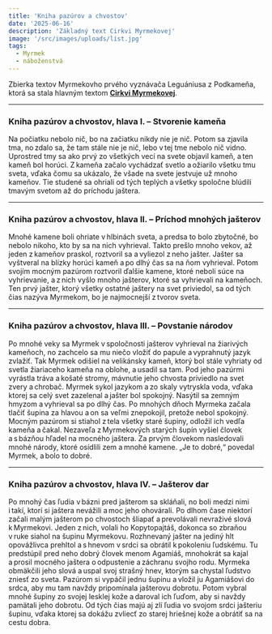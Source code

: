 ```yaml
---
title: 'Kniha pazúrov a chvostov'
date: '2025-06-16'
description: 'Základný text Cirkvi Myrmekovej'
image: '/src/images/uploads/list.jpg'
tags:
  - Myrmek
  - náboženstvá
---
```


Zbierka textov Myrmekovho prvého vyznávača Leguániusa z Podkameňa, ktorá sa stala hlavným textom  [**Cirkvi Myrmekovej**](/articles/Cirkev-Myrmekova.md).

***

### Kniha pazúrov a chvostov, hlava I. – Stvorenie kameňa 

Na počiatku nebolo nič, bo na začiatku nikdy nie je nič. Potom sa zjavila tma, no zdalo sa, že tam stále nie je nič, lebo v tej tme nebolo nič vidno. Uprostred tmy sa ako prvý zo všetkých vecí na svete objavil kameň, a ten kameň bol horúci. Z kameňa začalo vychádzať svetlo a ožiarilo všetku tmu sveta, vďaka čomu sa ukázalo, že všade na svete jestvuje už mnoho kameňov. Tie studené sa ohriali od tých teplých a všetky spoločne blúdili tmavým svetom až do príchodu jaštera.

***

### Kniha pazúrov a chvostov, hlava II. – Príchod mnohých jašterov 

Mnohé kamene boli ohriate v hlbinách sveta, a predsa to bolo zbytočné, bo nebolo nikoho, kto by sa na nich vyhrieval. Takto prešlo mnoho vekov, až jeden z kameňov praskol, roztvoril sa a vyliezol z neho jašter. Jašter sa vyštveral na blízky horúci kameň a po dlhý čas sa na ňom vyhrieval. Potom svojím mocným pazúrom roztvoril ďalšie kamene, ktoré neboli súce na vyhrievanie, a z nich vyšlo mnoho jašterov, ktoré sa vyhrievali na kameňoch. Ten prvý jašter, ktorý všetky ostatné jaštery na svet priviedol, sa od tých čias nazýva Myrmekom, bo je najmocnejší z tvorov sveta.   

***

### Kniha pazúrov a chvostov, hlava III. – Povstanie národov 

Po mnohé veky sa Myrmek v spoločnosti jašterov vyhrieval na žiarivých kameňoch, no zachcelo sa mu niečo vložiť do papule a vyprahnutý jazyk zvlažiť. Tak Myrmek odišiel na velikánsky kameň, ktorý bol stále vyhriaty od svetla žiariaceho kameňa na oblohe, a usadil sa tam. Pod jeho pazúrmi vyrástla tráva a košaté stromy, mávnutie jeho chvosta priviedlo na svet zvery a chrobač. Myrmek sykol jazykom a zo skaly vytryskla voda, vďaka ktorej sa celý svet zazelenal a jašter bol spokojný. Nasýtil sa zemným hmyzom a vyhrieval sa po dlhý čas. Po mnohých dňoch Myrmeka začala tlačiť šupina za hlavou a on sa veľmi znepokojil, pretože nebol spokojný. Mocným pazúrom si stiahol z tela všetky staré šupiny, odložil ich vedľa kameňa a čakal. Nezaveľa z Myrmekových starých šupín vyšiel človek a s bázňou hľadel na mocného jaštera. Za prvým človekom nasledovali mnohé národy, ktoré osídlili zem a mnohé kamene. „Je to dobré,“ povedal Myrmek, a bolo to dobré.

***

### Kniha pazúrov a chvostov, hlava IV. – Jašterov dar 

Po mnohý čas ľudia v bázni pred jašterom sa skláňali, no boli medzi nimi i takí, ktorí si jaštera nevážili a moc jeho ohovárali. Po dlhom čase niektorí začali malým jašterom po chvostoch šliapať a prevolávali nevraživé slová k Myrmekovi. Jeden z nich, volali ho Kopytopajtáš, dokonca so zbraňou v ruke siahol na šupinu Myrmekovu. Rozhnevaný jašter na jediný hlt opovážlivca prehltol a s hnevom v srdci sa obrátil k pokoleniu ľudskému. Tu predstúpil pred neho dobrý človek menom Agamiáš, mnohokrát sa kajal a prosil mocného jaštera o odpustenie a záchranu svojho rodu. Myrmeka obmäkčili jeho slová a uspal svoj strašný hnev, ktorým sa chystal ľudstvo zniesť zo sveta. Pazúrom si vypáčil jednu šupinu a vložil ju Agamiášovi do srdca, aby mu tam navždy pripomínala jašterovu dobrotu. Potom vybral mnohé šupiny zo svojej lesklej kože a daroval ich ľuďom, aby si navždy pamätali jeho dobrotu. Od tých čias majú aj zlí ľudia vo svojom srdci jašteriu šupinu, vďaka ktorej sa dokážu zvliecť zo starej hriešnej kože a obrátiť sa na cestu dobra.